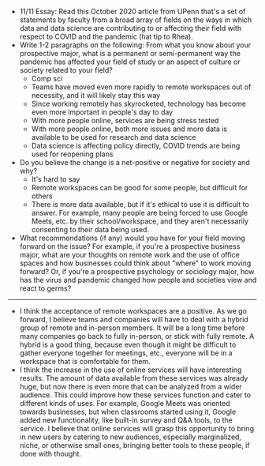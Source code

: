 - 11/11 Essay: Read this  October 2020 article from UPenn that's a set of statements by faculty from a broad array of fields on the ways in which data and data science are contributing to or affecting their field with respect to COVID and the pandemic (hat tip to Rhea).
- Write 1-2 paragraphs on the following: From what you know about your prospective major, what is a permanent or semi-permanent way the pandemic has affected your field of study or an aspect of culture or society related to your field? 
    - Comp sci
    - Teams have moved even more rapidly to remote workspaces out of necessity, and it will likely stay this way
    - Since working remotely has skyrocketed, technology has become even more important in people's day to day
    - With more people online, services are being stress tested
    - With more people online, both more issues and more data is available to be used for research and data science
    - Data science is affecting policy directly, COVID trends are being used for reopening plans
- Do you believe the change is a net-positive or negative for society and why? 
    - It's hard to say
    - Remote workspaces can be good for some people, but difficult for others
    - There is more data available, but if it's ethical to use it is difficult to answer. For example, many people are being forced to use Google Meets, etc. by their school/workspace, and they aren't necessarily consenting to their data being used.
- What recommendations (if any) would you have for your field moving forward on the issue? For example, if you're a prospective business major, what are your thoughts on remote work and the use of office spaces and how businesses could think about "where" to work moving forward? Or, if you're a prospective psychology or sociology major, how has the virus and pandemic changed how people and societies view and react to germs?
--- 
- I think the acceptance of remote workspaces are a positive. As we go forward, I believe teams and companies will have to deal with a hybrid group of remote and in-person members. It will be a long time before many companies go back to fully in-person, or stick with fully remote. A hybrid is a good thing, because even though it might be difficult to gather everyone together for meetings, etc., everyone will be in a workspace that is comfortable for them.
- I think the increase in the use of online services will have interesting results. The amount of data available from these services was already huge, but now there is even more that can be analyzed from a wider audience. This could improve how these services function and cater to different kinds of uses. For example, Google Meets was oriented towards businesses, but when classrooms started using it, Google added new functionality, like built-in survey and Q&A tools, to the service. I believe that online services will grasp this opportunity to bring in new users by catering to new audiences, especially marginalized, niche, or otherwise small ones, bringing better tools to these people, if done with thought.
